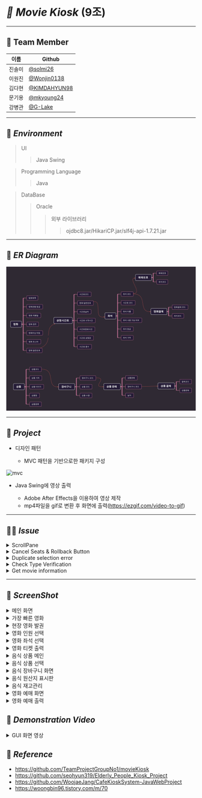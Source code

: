 # _🎥 Movie Kiosk_ (9조)

---

## 🙋 Team Member

| 이름   | Github                                         |
| ------ | ---------------------------------------------- |
| 진솔미 | [@solmi26](https://github.com/solmi26)         |
| 이원진 | [@Wonjin0138](https://github.com/Wonjin0138)   |
| 김다현 | [@KIMDAHYUN98](https://github.com/KIMDAHYUN98) |
| 문기용 | [@mkyoung24](https://github.com/mkyoung24)     |
| 강병관 | [@G-Lake](https://github.com/G-Lake)           |

---

## 📌 _Environment_

> UI
>
> > Java Swing

> Programming Language
>
> > Java

> DataBase
>
> > Oracle
> >
> > > 외부 라이브러리
> > >
> > > > ojdbc8.jar/HikariCP.jar/slf4j-api-1.7.21.jar

---

## 📌 _ER Diagram_

![erd](./MovieKiosk/image/movie/ERD.jpg)

---

## 📌 _Project_

- 디자인 패턴

  - MVC 패턴을 기반으로한 패키지 구성

![mvc](https://user-images.githubusercontent.com/84116965/129394319-e93b844f-7ddc-4608-b708-b31ccc3b31bb.png)

- Java Swing에 영상 출력

  - Adobe After Effects을 이용하여 영상 제작
  - mp4파일을 gif로 변환 후 화면에 출력(https://ezgif.com/video-to-gif)

---

<!-- ## 📌 _Issue_

```java
public Detail_P2_C(String img_path, String name, String price, String quantity, JFrame frame) {
	      LineBorder lineColor = new LineBorder(new Color(87,149,255));

	      setBackground(new Color(255, 255, 255));
	      setLayout(new BorderLayout());
	      setBorder(lineColor);

	      ChkImg img = new ChkImg(img_path,94,87);

	      add(img,"West");

	      JPanel centerPanel = new JPanel();
	      centerPanel.setBackground(Color.white);
	      centerPanel.setLayout(null);

	      JLabel proName = new JLabel(name);
	      proName.setFont(new Font("Lao MN", Font.BOLD | Font.ITALIC, 15));
	      proName.setForeground(Color.black);
	      proName.setBounds(20, 30, 200, 30);

	      JLabel proPrice = new JLabel(price + "원");
	      proPrice.setBounds(220, 30, 78, 31);

	      JLabel proQuan = new JLabel(quantity + "개");
	      proQuan.setBounds(342, 35, 32, 16);

	      JButton deleteBtn = new RoundedButton("Delete");
	      deleteBtn.setBounds(410, 30, 50, 50);
	      deleteBtn.setForeground(new Color(255, 0, 0));
	      deleteBtn.setBackground(new Color(255, 30, 255));

	      centerPanel.add(proName);
	      centerPanel.add(proPrice);
	      centerPanel.add(proQuan);
	      centerPanel.add(deleteBtn);

	      add(centerPanel,"Center");

	      deleteBtn.addActionListener(new ActionListener() {

			@Override
			public void actionPerformed(ActionEvent e) {
				new ProductsBasketsDAO().basketDelete(new ProductsBasket(proName.getText()));
				frame.setVisible(false);
				new DetailFrame();
			}
		});
	   }
```

> **ScrollPane Issue**
>
> > 장바구니 품목들은 각각 JPanel로 이루어져 있다.<br>
> > 그 패널 안에는 해당 품목의 이미지/이름/가격/수량이 들어가는데,<br>
> > 이 때 Panel의 Layout을 null로 지정해주어야 setBounds 함수로 원하는 위치에 삽입할 수 있다.<br>
> > 하지만 JScrollPane Component의 Layout을 Null로 지정하면 전체 장바구니의 스크롤기능이 들어가지를 않는다.<br>
> > 이 부분을 해결하기 위해서는, 각각의 품목 Panel의 요소들을 setBounds로 원하는 위치에 넣은 후에<br>
> > 그 JPanel을 다시 JPanel2에 넣어주고,JPanel2의 Layout을 Default값 BorderLayout으로 지정한다.<br>
> > 여기서 주위할점은 Scroll 기능은 양 사이드의 끝을 컴퓨터가 인지해야 들어가기 때문에<br>
> > JScrollPane의 Component로 들어가는 JPanel안에 요소(JButton,JLabel)중 하나라도 "East","West"에 지정이 되있어야 한다.<br>

```java
public class ProductList {
  public static void main(String[] args) {

    if(pbDAO.basketList().size() == 0) {
			JPanel noData = new JPanel();
			noData.setBackground(new Color(255,254,230));
			JLabel msg = new JLabel("장바구니에 상품이 없습니다");
			msg.setFont(new Font("Lucida Grande", Font.BOLD, 20));
			noData.add(msg);
			scroll = new JScrollPane(noData);
			add(scroll);
			scroll.setBounds(0, 67, 600, 383);
			scroll.setVisible(true);
		} else {

			for(int i = 0; i < pbDAO.basketList().size(); ++i) {

				panel2_1.add(new Detail_P2_C(
						pbDAO.basketList().get(i).getImgPath(),
						pbDAO.basketList().get(i).getName(),
						pbDAO.basketList().get(i).getPrice(),
						pbDAO.basketList().get(i).getQuantity(),
						this));

				panel2.add(panel2_1.get(i));

				prices.add(Integer.parseInt(pbDAO.basketList().get(i).getPrice()));
			}
			scroll = new JScrollPane(panel2);
			add(scroll);

			scroll.setBounds(0, 67, 600, 383);
			scroll.setVisible(true);
		}
  }
}
``` -->

<!-- ## 📝 _Troubles_ -->

## 📌📝 _Issue_

<details>
	<summary>ScrollPane</summary>

```java
public Detail_P2_C(String img_path, String name, String price, String quantity, JFrame frame) {
	      LineBorder lineColor = new LineBorder(new Color(87,149,255));

	      setBackground(new Color(255, 255, 255));
	      setLayout(new BorderLayout());
	      setBorder(lineColor);

	      ChkImg img = new ChkImg(img_path,94,87);

	      add(img,"West");

	      JPanel centerPanel = new JPanel();
	      centerPanel.setBackground(Color.white);
	      centerPanel.setLayout(null);

	      JLabel proName = new JLabel(name);
	      proName.setFont(new Font("Lao MN", Font.BOLD | Font.ITALIC, 15));
	      proName.setForeground(Color.black);
	      proName.setBounds(20, 30, 200, 30);

	      JLabel proPrice = new JLabel(price + "원");
	      proPrice.setBounds(220, 30, 78, 31);

	      JLabel proQuan = new JLabel(quantity + "개");
	      proQuan.setBounds(342, 35, 32, 16);

	      JButton deleteBtn = new RoundedButton("Delete");
	      deleteBtn.setBounds(410, 30, 50, 50);
	      deleteBtn.setForeground(new Color(255, 0, 0));
	      deleteBtn.setBackground(new Color(255, 30, 255));

	      centerPanel.add(proName);
	      centerPanel.add(proPrice);
	      centerPanel.add(proQuan);
	      centerPanel.add(deleteBtn);

	      add(centerPanel,"Center");

	      deleteBtn.addActionListener(new ActionListener() {

			@Override
			public void actionPerformed(ActionEvent e) {
				new ProductsBasketsDAO().basketDelete(new ProductsBasket(proName.getText()));
				frame.setVisible(false);
				new DetailFrame();
			}
		});
	   }
```

<!-- > **ScrollPane Issue** -->

> Problem
>
> > 장바구니 품목들은 각각 JPanel로 이루어져 있다.<br>그 패널 안에는 해당 품목의 이미지/이름/가격/수량이 들어가는데,<br>이 때 Panel의 Layout을 null로 지정해주어야 setBounds 함수로 원하는 위치에 삽입할 수 있다.<br> 하지만 JScrollPane Component의 Layout을 Null로 지정하면 전체 장바구니의 스크롤기능이 들어가지를 않는다.<br>
> >
> > > Solution
> > >
> > > > 이 부분을 해결하기 위해서는, 각각의 품목 Panel의 요소들을 setBounds로 원하는 위치에 넣은 후에<br>그 JPanel을 다시 JPanel2에 넣어주고,JPanel2의 Layout을 Default값 BorderLayout으로 지정한다.<br> 여기서 주위할점은 Scroll 기능은 양 사이드의 끝을 컴퓨터가 인지해야 들어가기 때문에<br>JScrollPane의 Component로 들어가는 JPanel안에 요소(JButton,JLabel)중 하나라도 "East","West"에 지정이 되있어야 한다.<br>

```java
public class ProductList {
  public static void main(String[] args) {

    if(pbDAO.basketList().size() == 0) {
			JPanel noData = new JPanel();
			noData.setBackground(new Color(255,254,230));
			JLabel msg = new JLabel("장바구니에 상품이 없습니다");
			msg.setFont(new Font("Lucida Grande", Font.BOLD, 20));
			noData.add(msg);
			scroll = new JScrollPane(noData);
			add(scroll);
			scroll.setBounds(0, 67, 600, 383);
			scroll.setVisible(true);
		} else {

			for(int i = 0; i < pbDAO.basketList().size(); ++i) {

				panel2_1.add(new Detail_P2_C(
						pbDAO.basketList().get(i).getImgPath(),
						pbDAO.basketList().get(i).getName(),
						pbDAO.basketList().get(i).getPrice(),
						pbDAO.basketList().get(i).getQuantity(),
						this));

				panel2.add(panel2_1.get(i));

				prices.add(Integer.parseInt(pbDAO.basketList().get(i).getPrice()));
			}
			scroll = new JScrollPane(panel2);
			add(scroll);

			scroll.setBounds(0, 67, 600, 383);
			scroll.setVisible(true);
		}
  }
}
```

</details>

<details>
	<summary>Cancel Seats & Rollback Button</summary>      
	
> Problem
> > 좌석을 고르는 과정에서 좌석을 선택한 후 마음이 바뀌어서 골랐던 것을 취소하기 위해 <br>한 번 더 클릭하면 원래의 색으로 돌아와야 했으나 버튼의 색깔을 받아오는 메서드를 찾지 못함.
> > > Solution 
> > > >각 버튼이 현재 선택이 되었는지 안되었는지 담아둘 배열을 전역변수로 만들어 두어 상태를 확인할 수 있다면 될 것 같다는 아이디어 반영.<br> 클래스에 boolean 타입의 배열을 만든뒤 false상태에서 클릭을 했을 경우 해당 index의 값을 true로 바꿔주고 색깔을 바꿔주었으며<br> true에서 다시 클릭을 했을 경우 false로 바꾼 뒤 원래의 색깔로 나오게 수정했다.

```java
	if(SeatChoice_1.th1e_btn_selected[index - 1])
         {
            SeatChoice_1.th1e_btn_selected[index - 1] = false;
            btn.setBackground(new Color(0x404040));
            SeatChoice_1.selected_cnt--;
            SeatChoice_1.ticket_price -= SeatChoice_1.th1e_btn_price[index - 1];
            SeatChoice_1.price_label.setText("일반: " + (PeopleCheck.adult_cnt + PeopleCheck.child_cnt + PeopleCheck.old_cnt) + "              " + "장애인: " + PeopleCheck.disable_cnt + "              " + "가격: " + SeatChoice_1.ticket_price);

         }
         else
         {
            if(SeatChoice_1.peoples > SeatChoice_1.selected_cnt)
            {
               SeatChoice_1.th1e_btn_selected[index - 1] = true;
               btn.setBackground(new Color(0xFF3333));
               SeatChoice_1.selected_cnt++;
               SeatChoice_1.ticket_price += SeatChoice_1.th1e_btn_price[index - 1];
               SeatChoice_1.price_label.setText("일반: " + (PeopleCheck.adult_cnt + PeopleCheck.child_cnt + PeopleCheck.old_cnt) + "              " + "장애인: " + PeopleCheck.disable_cnt + "              " + "가격: " + SeatChoice_1.ticket_price);
            }

```

</details>

<details>
	<summary>Duplicate selection error</summary>
	
> Problem
> > 인원수를 고르는 과정에서 인원수를 클릭한 뒤 마음이 바뀌어 다른 영화를 선택했을 때 <br>인원수를 고르는 프레임에 기존에 클릭돼있던 버튼이 그대로 클릭되어있는 문제가 발생함.
> > > Solution 
> > > > 인원수를 고르는 프레임이 떴을때 마다 버튼들을 초기화해준다면 해결이 될 것 같다는 아이디어 반영.<br>인원수를 고르다가 또는 좌석을 고르다가 다른 영화를 보고 싶어진 경우 이전으로 돌아가도 항상 0명에 버튼이 체크돼있도록 수정함.

```java
for(int i = 1; i < btns1.size(); i++) {
				adult_btn.get(i).setBackground(new Color(0x404040));
				child_btn.get(i).setBackground(new Color(0x404040));
				disable_btn.get(i).setBackground(new Color(0x404040));
				old_btn.get(i).setBackground(new Color(0x404040));
			}
			adult_cnt = 0;
			child_cnt = 0;
			disable_cnt = 0;
			old_cnt = 0;
			pre_adult_btn_num = 0;
			now_adult_btn_num = 0;
			pre_child_btn_num = 0;
			now_child_btn_num = 0;
			pre_disable_btn_num = 0;
			now_disable_btn_num = 0;
			pre_old_btn_num = 0;
			now_old_btn_num = 0;

		adult_btn.get(0).setBackground(new Color(0xCC0066));
		child_btn.get(0).setBackground(new Color(0xCC0066));
		disable_btn.get(0).setBackground(new Color(0xCC0066));
		old_btn.get(0).setBackground(new Color(0xCC0066));

```

</details>
	
<details>
	<summary>Check Type Verification</summary>   
	
> Problem
> > 좌석 선택중 장애인석의 숫자는 한정적인데 장애인이 아닌 사람이 장애인석을 예약하는 경우 오류 메시지를 띄워야 된다고 생각했으나<br> 사람 인원 중에서 장애인의 숫자를 알 수가 없었음.
> > > Solution 
> > > > 인원수를 전체인원이 아닌 장애인 인원을 변수에 따로 저장해두어 인원 수를 확인하면 될 것 같다는 아이디어 반영.<br>장애인 인원수보다 많은 수를 예약하려고 하면 에러 메시지를 나오게 설정해두어서 장애인석은 장애인만 예약할 수 있게 수정.

```java
if(PeopleCheck.disable_cnt == 0)
                  {
                     ErrorFrame frame = new ErrorFrame();
                     frame.getContentPane().setBackground(new Color(0x404040));
                     frame.setDefaultOptions();
                     JLabel label = new JLabel();
                     label.setText("장애인만 예약 가능합니다.");
                     label.setFont(new Font("돋움", Font.PLAIN|Font.BOLD, 30));
                     label.setForeground(Color.white);
                     label.setHorizontalAlignment(JLabel.CENTER);
                     frame.add(label);
                  }
                  else
                  {
                     if(PeopleCheck.disable_cnt > SeatChoice_1.disable_btn_cnt)
                     {
                        SeatChoice_1.th1a_btn_selected[index - 1] = true;
                        btn.setBackground(new Color(0xFF3333));
                        SeatChoice_1.disable_btn_cnt++;
                        SeatChoice_1.selected_cnt++;
                        SeatChoice_1.ticket_price += SeatChoice_1.th1a_btn_price[index - 1];
                        SeatChoice_1.price_label.setText("일반: " + (PeopleCheck.adult_cnt + PeopleCheck.child_cnt + PeopleCheck.old_cnt) + "              " + "장애인: " + PeopleCheck.disable_cnt + "              " + "가격: " + SeatChoice_1.ticket_price);
                     }
                     else
                     {
                        ErrorFrame frame = new ErrorFrame();
                        frame.getContentPane().setBackground(new Color(0x404040));
                        frame.setDefaultOptions();
                        JLabel label = new JLabel();
                        label.setText("장애인만 예약 가능합니다.");
                        label.setFont(new Font("돋움", Font.PLAIN|Font.BOLD, 30));
                        label.setForeground(Color.white);
                        label.setHorizontalAlignment(JLabel.CENTER);
                        frame.add(label);
                     }

```

</details>

</details>
	
<details>
	<summary>Get movie information</summary>

> Problem
>
> > 영화 시간을 선택하면 그에 따른 영화 정보와 다른 정보들이 같이 와야 하는 상황이 있었는데<br>
> > 버튼에서 가져올 수 있는것은 영화가 시작하는 시간 하나라서 이것으로 다른 정보들을 연결해서 찾기가 어려웠음<br>
> > 만약 같은 시간대에 상영하는 다른 영화들이 존재하면 어떤 영화의 시간인지 알 수 없기에 원하는 정보를 얻을 수 없었음<br>
> >
> > > Solution
> > >
> > > > 버튼을 만들 때 영화마다 영화 정보가 담겨있는 클래스를 따로 만들어서 <br>
> > > > 버튼의 리스너 기능을 추가할 때 그에 맞는 영화 클래스 정보를 담아 놓는 방법을 선택함.<br>
> > > > 1번 영화를 선택하면 버튼이 구현되어 있는 클래스 자체에 1번 영화의 정보를 담아 놓고
> > > > 시간 정보는 버튼의 이름에 설정해놓은 다음<br>
> > > > 버튼을 클릭하면 1번 영화가 담겨져 있는 클래스로 넘어가고<br>
> > > > 클래스에는 이미 데이터베이스에서 가져온 시간 정보와 영화 정보들이 담겨 있기에<br>
> > > > 시간대를 비교해서 해당 영화가 가지고 있는 다른 정보들을 가져오는 방식을 사용함.<br>

```java


```

</details>

---

## 📸 _ScreenShot_

<details>
<summary>메인 화면</summary>
<div markdown="1">

![main](https://user-images.githubusercontent.com/77534863/130552143-ed417539-f301-4676-a801-4da8b16ce446.jpeg)

</div>
</details>

<details>
<summary>가장 빠른 영화</summary>
<div markdown="1">

![KakaoTalk_Photo_2021-08-24-12-40-06 012](https://user-images.githubusercontent.com/77534863/130552300-6e5e3df6-cbad-4284-b035-5ab81561cab6.jpeg)

</div>
</details>     
	
<details>
<summary>현장 영화 발권</summary>
<div markdown="1">

![KakaoTalk_Photo_2021-08-24-12-40-06 011](https://user-images.githubusercontent.com/77534863/130552392-0f3c0af8-baf3-42f5-b11a-4c519bc7854d.jpeg)

</div>
</details>    
	
<details>
<summary>영화 인원 선택</summary>
<div markdown="1">

![KakaoTalk_Photo_2021-08-24-12-40-06 004](https://user-images.githubusercontent.com/77534863/130553049-c2bff907-c470-4ffb-9641-fc9d0fb31270.jpeg)

</div>
</details>     
	
	
<details>
<summary>영화 좌석 선택</summary>
<div markdown="1">

![KakaoTalk_Photo_2021-08-24-12-40-06 006](https://user-images.githubusercontent.com/77534863/130552449-e2581f16-335a-474e-a85f-e5866a3410da.jpeg)

</div>
</details>     
	
	
<details>
<summary>영화 티켓 출력</summary>
<div markdown="1">

![KakaoTalk_Photo_2021-08-24-12-40-06 002](https://user-images.githubusercontent.com/77534863/130552541-a7f47e82-dc79-496e-bfb3-5955bbb6f108.jpeg)

</div>
</details>       
	
	
<details>
<summary>음식 상품 메인</summary>
<div markdown="1">

![KakaoTalk_Photo_2021-08-24-12-40-06 007](https://user-images.githubusercontent.com/77534863/130552585-173b7a7c-d9fa-468f-86d0-9fc50fd2880e.jpeg)

</div>
</details>      
	
<details>
<summary>음식 상품 선택</summary>
<div markdown="1">

![KakaoTalk_Photo_2021-08-24-12-40-06 010](https://user-images.githubusercontent.com/77534863/130552626-a5305f08-e121-4391-a5e1-aab01038f9ff.jpeg)

</div>
</details>     
	
	
<details>
<summary>음식 장바구니 화면</summary>
<div markdown="1">

![KakaoTalk_Photo_2021-08-24-12-40-06 008](https://user-images.githubusercontent.com/77534863/130552665-9c6d1153-197f-4494-89ca-ce3725aae862.jpeg)

</div>
</details>      
	
<details>
<summary>음식 원산지 표시판</summary>
<div markdown="1">

![KakaoTalk_Photo_2021-08-24-12-40-06 009](https://user-images.githubusercontent.com/77534863/130552711-c0e70788-b947-4c37-bcc0-038a7550c8cf.jpeg)

</div>
</details>     
	
<details>
<summary>음식 재고관리</summary>
<div markdown="1">

![상품수정완료](https://user-images.githubusercontent.com/77534863/130552807-46bd6490-8c0a-4d8e-856d-d7374b866642.png)

</div>
</details>     
	
<details>
<summary>영화 예매 화면</summary>
<div markdown="1">

![KakaoTalk_Photo_2021-08-24-12-40-06 003](https://user-images.githubusercontent.com/77534863/130552881-b12e07e3-6eca-491c-9dd7-5f29a31750ee.jpeg)

</div>
</details>     
	
<details>
<summary>영화 예매 출력</summary>
<div markdown="1">

![KakaoTalk_Photo_2021-08-24-12-40-06 005](https://user-images.githubusercontent.com/77534863/130552910-da31fb39-4de3-4b70-bca2-3f1ff2af1768.jpeg)

</div>
</details>

## 📸 _Demonstration Video_

<details>
<summary>GUI 화면 영상</summary>
<div markdown="1">

영상삽입

</div>
</details>

## 📌 _Reference_

- https://github.com/TeamProjectGroupNo1/movieKiosk
- https://github.com/seohyun319/Elderly_People_Kiosk_Project
- https://github.com/WoojaeJang/CafeKioskSystem-JavaWebProject
- https://woongbin96.tistory.com/m/70
